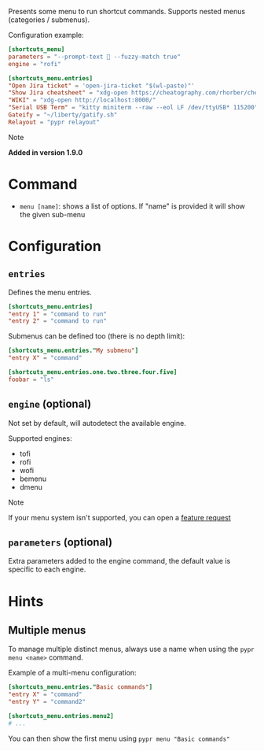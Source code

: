 Presents some menu to run shortcut commands. Supports nested menus (categories / submenus).

Configuration example:

```toml
[shortcuts_menu]
parameters = "--prompt-text 🍰 --fuzzy-match true"
engine = "rofi"

[shortcuts_menu.entries]
"Open Jira ticket" = 'open-jira-ticket "$(wl-paste)"'
"Show Jira cheatsheet" = "xdg-open https://cheatography.com/rhorber/cheat-sheets/jira-text-formatting-notation/"
"WIKI" = "xdg-open http://localhost:8000/"
"Serial USB Term" = "kitty miniterm --raw --eol LF /dev/ttyUSB* 115200"
Gateify = "~/liberty/gatify.sh"
Relayout = "pypr relayout"
```

> [!note]
> **Added in version 1.9.0**

# Command

- `menu [name]`: shows a list of options. If "name" is provided it will show the given sub-menu

# Configuration

## `entries`

Defines the menu entries.

```toml
[shortcuts_menu.entries]
"entry 1" = "command to run"
"entry 2" = "command to run"
```
Submenus can be defined too (there is no depth limit):

```toml
[shortcuts_menu.entries."My submenu"]
"entry X" = "command"

[shortcuts_menu.entries.one.two.three.four.five]
foobar = "ls"
```

## `engine` (optional)

Not set by default, will autodetect the available engine.

Supported engines:

- tofi
- rofi
- wofi
- bemenu
- dmenu

> [!note]
> If your menu system isn't supported, you can open a [feature request](https://github.com/hyprland-community/pyprland/issues/new?assignees=fdev31&labels=bug&projects=&template=feature_request.md&title=%5BFEAT%5D+Description+of+the+feature)

## `parameters` (optional)

Extra parameters added to the engine command, the default value is specific to each engine.

# Hints

## Multiple menus

To manage multiple distinct menus, always use a name when using the `pypr menu <name>` command.

Example of a multi-menu configuration:

```toml
[shortcuts_menu.entries."Basic commands"]
"entry X" = "command"
"entry Y" = "command2"

[shortcuts_menu.entries.menu2]
# ...
```

You can then show the first menu using `pypr menu "Basic commands"`
